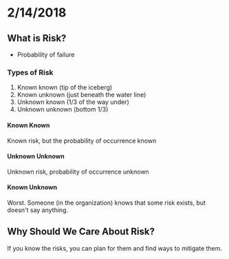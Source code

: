 # 2/14/2018

## What is Risk?

- Probability of failure

### Types of Risk

1. Known known (tip of the iceberg)
2. Known unknown (just beneath the water line)
3. Unknown known (1/3 of the way under)
4. Unknown unknown (bottom 1/3)

#### Known Known

Known risk, but the probability of occurrence known

#### Unknown Unknown

Unknown risk, probability of occurrence unknown

#### Known Unknown

Worst. Someone (in the organization) knows that some risk exists, but doesn't
say anything.

## Why Should We Care About Risk?

If you know the risks, you can plan for them and find ways to mitigate them.
